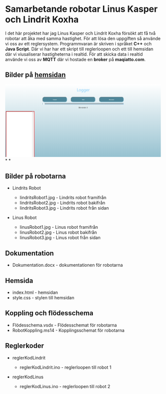 # Samarbetande robotar Linus Kasper och Lindrit Koxha

I det här projektet har jag Linus Kasper och Lindrit Koxha försökt att få två robotar att åka med samma hastighet. För att lösa den uppgiften så använde vi oss av ett reglersystem. Programmvaran är skriven i språket **C++** och **Java Script**. Där vi har har ett skript till reglerloopen och ett till hemsidan där vi viusaliserar hastigheterna i realtid. För att skicka data i realtid använde vi oss av **MQTT** där vi hostade en **broker** på **maqiatto.com**.

## Bilder på [hemsidan](http://robotbilsida.s3-website-us-east-1.amazonaws.com)
![test](https://github.com/abbindustrigymnasium/samarbetande-robotar-linus-och-lindrit/blob/master/Dokumentation/1.png)
*
*

## Bilder på robotarna
* Lindrits Robot
    * lindritsRobot1.jpg - Lindrits robot framifrån
    * lindritsRobot2.jpg - Lindrits robot bakifrån
    * lindritsRobot3.jpg - Lindrits robot från sidan

* Linus Robot
    * linusRobot1.jpg - Linus robot framifrån
    * linusRobot2.jpg - Linus robot bakifrån
    * linusRobot3.jpg - Linus robot från sidan

## Dokumentation 
* Dokumentation.docx - dokumentationen för robotarna

## Hemsida
* index.html - hemsidan
* style.css - stylen till hemsidan

## Koppling och flödesschema
* Flödesschema.vsdx - Flödesschemat för robotarna
* RobotKoppling.ms14 - Kopplingsschemat för robotarna

## Reglerkoder
* reglerKodLindrit
    * reglerKodLindrit.ino - reglerloopen till robot 1

* reglerKodLinus
    * reglerKodLinus.ino - reglerloopen till robot 2
